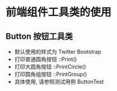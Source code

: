 # 前端组件工具类的使用

## Button 按钮工具类

- 默认使用的样式为 Twitter Bootstrap
- 打印普通圆角按钮  ::Print()
- 打印大圆角按钮 ::PrintCircle()
- 打印圆角组按钮 ::PrintGroup()
- 具体使用, 请参照测试用例 ButtonTest